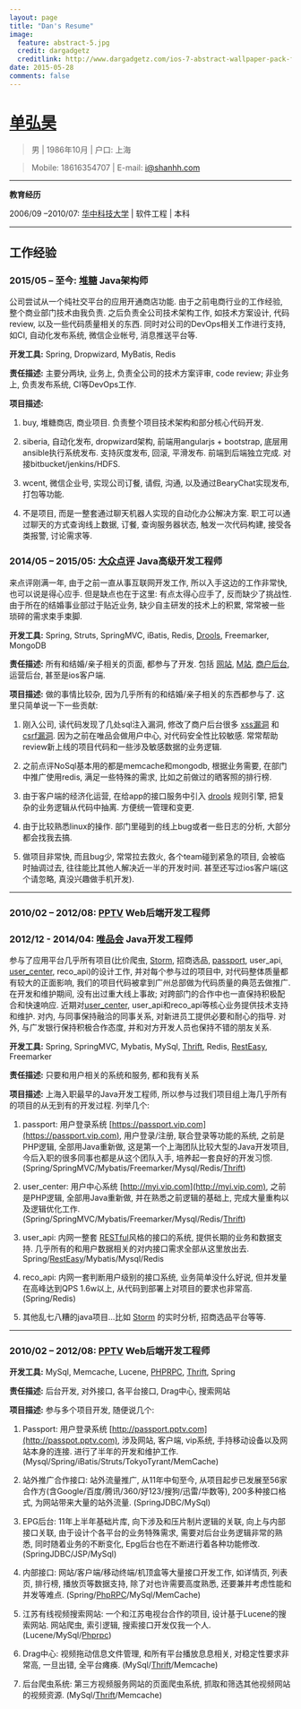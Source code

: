 ```yaml
---
layout: page
title: "Dan's Resume"
image:
  feature: abstract-5.jpg
  credit: dargadgetz
  creditlink: http://www.dargadgetz.com/ios-7-abstract-wallpaper-pack-for-iphone-5-and-ipod-touch-retina/
date: 2015-05-28
comments: false
--- 
```


# [单弘昊](http://www.shanhh.com)

> 男 | 1986年10月 | 户口: 上海

> Mobile: 18616354707 | E-mail: [i@shanhh.com](mailto://i@shanhh.com)

---

**教育经历**

2006/09 –2010/07: [华中科技大学](http://www.hust.edu.cn/) | 软件工程 | 本科

---

## 工作经验

### 2015/05 – 至今: [堆糖](http://www.duitang.com) Java架构师

公司尝试从一个纯社交平台的应用开通商店功能. 由于之前电商行业的工作经验, 整个商业部门技术由我负责.
之后负责全公司技术架构工作, 如技术方案设计, 代码review, 以及一些代码质量相关的东西.
同时对公司的DevOps相关工作进行支持, 如CI, 自动化发布系统, 微信企业帐号, 消息推送平台等.

**开发工具:** Spring, Dropwizard, MyBatis, Redis

**责任描述:** 主要分两块, 业务上, 负责全公司的技术方案评审, code review; 非业务上, 负责发布系统, CI等DevOps工作.

**项目描述:** 

1. buy, 堆糖商店, 商业项目. 负责整个项目技术架构和部分核心代码开发.

2. siberia, 自动化发布, dropwizard架构,  前端用angularjs + bootstrap, 底层用ansible执行系统发布. 支持灰度发布, 回滚, 平滑发布. 前端到后端独立完成. 对接bitbucket/jenkins/HDFS.

3. wcent, 微信企业号, 实现公司订餐, 请假, 沟通, 以及通过BearyChat实现发布, 打包等功能.

4. 不是项目, 而是一整套通过聊天机器人实现的自动化办公解决方案. 职工可以通过聊天的方式查询线上数据, 订餐, 查询服务器状态, 触发一次代码构建, 接受各类报警, 讨论需求等.


### 2014/05 – 2015/05: [大众点评](http://www.dianping.com) Java高级开发工程师

来点评刚满一年, 由于之前一直从事互联网开发工作, 所以入手这边的工作非常快, 也可以说是得心应手. 但是缺点也在于这里: 有点太得心应手了, 反而缺少了挑战性. 由于所在的结婚事业部过于贴近业务, 缺少自主研发的技术上的积累, 常常被一些琐碎的需求束手束脚.

**开发工具:** Spring, Struts, SpringMVC, iBatis, Redis, [Drools](http://www.drools.org/), Freemarker, MongoDB

**责任描述:** 所有和结婚/亲子相关的页面, 都参与了开发. 包括 [网站](http://www.dianping.com), [M站](http://m.dianping.com), [商户后台](http://e.dianping.com), 运营后台, 甚至是ios客户端.

**项目描述:** 做的事情比较杂, 因为几乎所有的和结婚/亲子相关的东西都参与了. 这里只简单说一下一些贡献:

1. 刚入公司, 读代码发现了几处sql注入漏洞, 修改了商户后台很多 [xss漏洞](https://zh.wikipedia.org/wiki/%E8%B7%A8%E7%B6%B2%E7%AB%99%E6%8C%87%E4%BB%A4%E7%A2%BC) 和 [csrf漏洞](https://zh.wikipedia.org/wiki/%E8%B7%A8%E7%AB%99%E8%AF%B7%E6%B1%82%E4%BC%AA%E9%80%A0). 因为之前在唯品会做用户中心, 对代码安全性比较敏感. 
常常帮助review新上线的项目代码和一些涉及敏感数据的业务逻辑.

2. 之前点评NoSql基本用的都是memcache和mongodb, 根据业务需要, 在部门中推广使用redis, 满足一些特殊的需求, 比如之前做过的晒客照的排行榜.

3. 由于客户端的经济化运营, 在给app的接口服务中引入 [drools](http://www.drools.org/) 规则引擎, 把复杂的业务逻辑从代码中抽离. 方便统一管理和变更.

4. 由于比较熟悉linux的操作. 部门里碰到的线上bug或者一些日志的分析, 大部分都会找我去搞.

5. 做项目非常快, 而且bug少, 常常拉去救火, 各个team碰到紧急的项目, 会被临时抽调过去, 往往能比其他人解决近一半的开发时间. 甚至还写过ios客户端(这个请忽略, 真没兴趣做手机开发).

---

### 2010/02 – 2012/08: [PPTV](http://www.pptv.com) Web后端开发工程师

### 2012/12 - 2014/04: [唯品会](http://www.vip.com) Java开发工程师

参与了应用平台几乎所有项目(比价爬虫, [Storm](https://storm.apache.org/), 招商选品, [passport](http://passport.vip.com/), user_api, [user_center](http://myi.vip.com), reco_api)的设计工作, 并对每个参与过的项目中, 对代码整体质量都有较大的正面影响, 我们的项目代码被拿到广州总部做为代码质量的典范去做推广. 在开发和维护期间, 没有出过重大线上事故; 对跨部门的合作中也一直保持积极配合和快速响应. 近期对[user_center](http://myi.vip.com), user_api和reco_api等核心业务提供技术支持和维护. 对内, 与同事保持融洽的同事关系, 对新进员工提供必要和耐心的指导. 对外, 与广发银行保持积极合作态度, 并和对方开发人员也保持不错的朋友关系. 

**开发工具:** Spring, SpringMVC, Mybatis, MySql, [Thrift](https://thrift.apache.org/), Redis, [RestEasy](http://resteasy.jboss.org/), Freemarker

**责任描述:** 只要和用户相关的系统和服务, 都和我有关系

**项目描述:** 上海入职最早的Java开发工程师, 所以参与过我们项目组上海几乎所有的项目的从无到有的开发过程. 列举几个:

1. passport: 用户登录系统 [https://passport.vip.com](https://passport.vip.com), 用户登录/注册, 联合登录等功能的系统, 之前是PHP逻辑, 全部用Java重新做, 这是第一个上海团队比较大型的Java开发项目, 今后入职的很多同事也都是从这个团队入手, 培养起一套良好的开发习惯. (Spring/SpringMVC/Mybatis/Freemarker/Mysql/Redis/[Thrift](https://thrift.apache.org/))

2. user_center: 用户中心系统 [http://myi.vip.com](http://myi.vip.com), 之前是PHP逻辑, 全部用Java重新做, 并在熟悉之前逻辑的基础上, 完成大量重构以及逻辑优化工作. (Spring/SpringMVC/Mybatis/Freemarker/Mysql/Redis/[Thrift](https://thrift.apache.org/))

3. user_api: 内网一整套 [RESTful](https://zh.wikipedia.org/wiki/REST)风格的接口的系统, 提供长期的业务和数据支持. 几乎所有的和用户数据相关的对内接口需求全部从这里放出去. Spring/[RestEasy](http://resteasy.jboss.org/)/Mybatis/Mysql/Redis

4. reco_api: 内网一套判断用户级别的接口系统, 业务简单没什么好说, 但并发量在高峰达到QPS 1.6w以上, 从代码到部署上对项目的要求也非常高. (Spring/Redis)

5. 其他乱七八糟的java项目...比如 [Storm](https://storm.apache.org/) 的实时分析, 招商选品平台等等.

---

### 2010/02 – 2012/08: [PPTV](http://www.pptv.com) Web后端开发工程师

**开发工具:** MySql, Memcache, Lucene, [PHPRPC](http://www.phprpc.org/zh_CN/), [Thrift](https://thrift.apache.org/), Spring

**责任描述:** 后台开发, 对外接口, 各平台接口, Drag中心, 搜索网站 

**项目描述:** 参与多个项目开发, 随便说几个: 

1. Passport: 用户登录系统 [http://passport.pptv.com](http://passpot.pptv.com), 涉及网站, 客户端, vip系统, 手持移动设备以及网站本身的连接. 进行了半年的开发和维护工作. (Mysql/Spring/iBatis/Struts/TokyoTyrant/MemCache)

2. 站外推广合作接口: 站外流量推广, 从11年中旬至今, 从项目起步已发展至56家合作方(含Google/百度/腾讯/360/好123/搜狗/迅雷/华数等), 200多种接口格式, 为网站带来大量的站外流量. (SpringJDBC/MySql)

3. EPG后台: 11年上半年基础片库, 向下涉及和压片制片逻辑的关联, 向上与内部接口关联, 由于设计个各平台的业务特殊需求, 需要对后台业务逻辑非常的熟悉, 同时随着业务的不断变化, Epg后台也在不断进行着各种功能修改. (SpringJDBC/JSP/MySql)

4. 内部接口: 网站/客户端/移动终端/机顶盒等大量接口开发工作, 如详情页, 列表页, 排行榜, 播放页等数据支持, 除了对也许需要高度熟悉, 还要兼并考虑性能和并发等难点. (Spring/[PhpRPC](http://www.phprpc.org/zh_CN/)/MySql/MemCache)

5. 江苏有线视频搜索网站: 一个和江苏电视台合作的项目, 设计基于Lucene的搜索网站. 网站爬虫, 索引逻辑, 搜索接口开发仅我一个人. (Lucene/MySql/[Phprpc](http://www.phprpc.org/zh_CN/))

6. Drag中心: 视频拖动信息文件管理, 和所有平台播放息息相关, 对稳定性要求非常高, 一旦出错, 全平台瘫痪. (MySql/[Thrift](https://thrift.apache.org/)/Memcache)

7. 后台爬虫系统: 第三方视频服务网站的页面爬虫系统, 抓取和筛选其他视频网站的视频资源. (MySql/[Thrift](https://thrift.apache.org/)/Memcache)

